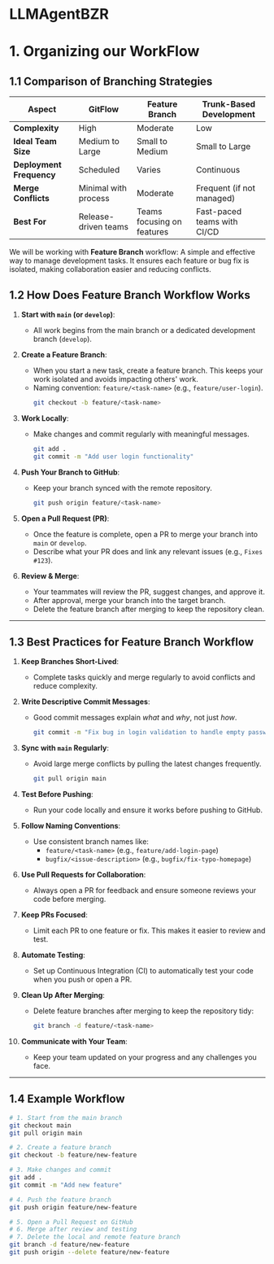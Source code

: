 # LLMAgentBZR




# 1. Organizing our WorkFlow

## 1.1 Comparison of Branching Strategies

| **Aspect**                 | **GitFlow**            | **Feature Branch**         | **Trunk-Based Development** |
|----------------------------|------------------------|----------------------------|-----------------------------|
| **Complexity**             | High                   | Moderate                   | Low                         |
| **Ideal Team Size**        | Medium to Large        | Small to Medium            | Small to Large              |
| **Deployment Frequency**   | Scheduled              | Varies                     | Continuous                  |
| **Merge Conflicts**        | Minimal with process   | Moderate                   | Frequent (if not managed)   |
| **Best For**               | Release-driven teams   | Teams focusing on features | Fast-paced teams with CI/CD |

We will be working with **Feature Branch** workflow: A simple and effective way to manage development tasks. It ensures each feature or bug fix is isolated, making collaboration easier and reducing conflicts.
## 1.2 How Does Feature Branch Workflow Works

1. **Start with `main` (or `develop`)**:
   - All work begins from the main branch or a dedicated development branch (`develop`).

2. **Create a Feature Branch**:
   - When you start a new task, create a feature branch. This keeps your work isolated and avoids impacting others' work.
   - Naming convention: `feature/<task-name>` (e.g., `feature/user-login`).
     ```bash
     git checkout -b feature/<task-name>
     ```

3. **Work Locally**:
   - Make changes and commit regularly with meaningful messages.
     ```bash
     git add .
     git commit -m "Add user login functionality"
     ```

4. **Push Your Branch to GitHub**:
   - Keep your branch synced with the remote repository.
     ```bash
     git push origin feature/<task-name>
     ```

5. **Open a Pull Request (PR)**:
   - Once the feature is complete, open a PR to merge your branch into `main` or `develop`.
   - Describe what your PR does and link any relevant issues (e.g., `Fixes #123`).

6. **Review & Merge**:
   - Your teammates will review the PR, suggest changes, and approve it.
   - After approval, merge your branch into the target branch.
   - Delete the feature branch after merging to keep the repository clean.

---

## 1.3 Best Practices for Feature Branch Workflow

1. **Keep Branches Short-Lived**:
   - Complete tasks quickly and merge regularly to avoid conflicts and reduce complexity.

2. **Write Descriptive Commit Messages**:
   - Good commit messages explain _what_ and _why_, not just _how_.
     ```bash
     git commit -m "Fix bug in login validation to handle empty passwords"
     ```

3. **Sync with `main` Regularly**:
   - Avoid large merge conflicts by pulling the latest changes frequently.
     ```bash
     git pull origin main
     ```

4. **Test Before Pushing**:
   - Run your code locally and ensure it works before pushing to GitHub.

5. **Follow Naming Conventions**:
   - Use consistent branch names like:
     - `feature/<task-name>` (e.g., `feature/add-login-page`)
     - `bugfix/<issue-description>` (e.g., `bugfix/fix-typo-homepage`)

6. **Use Pull Requests for Collaboration**:
   - Always open a PR for feedback and ensure someone reviews your code before merging.

7. **Keep PRs Focused**:
   - Limit each PR to one feature or fix. This makes it easier to review and test.

8. **Automate Testing**:
   - Set up Continuous Integration (CI) to automatically test your code when you push or open a PR.

9. **Clean Up After Merging**:
   - Delete feature branches after merging to keep the repository tidy:
     ```bash
     git branch -d feature/<task-name>
     ```

10. **Communicate with Your Team**:
    - Keep your team updated on your progress and any challenges you face.

---

## 1.4 Example Workflow

```bash
# 1. Start from the main branch
git checkout main
git pull origin main

# 2. Create a feature branch
git checkout -b feature/new-feature

# 3. Make changes and commit
git add .
git commit -m "Add new feature"

# 4. Push the feature branch
git push origin feature/new-feature

# 5. Open a Pull Request on GitHub
# 6. Merge after review and testing
# 7. Delete the local and remote feature branch
git branch -d feature/new-feature
git push origin --delete feature/new-feature
